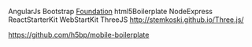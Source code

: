 AngularJs 
Bootstrap
[Foundation](http://foundation.zurb.com/)
html5Boilerplate
NodeExpress
ReactStarterKit
WebStartKit
ThreeJS
http://stemkoski.github.io/Three.js/

https://github.com/h5bp/mobile-boilerplate